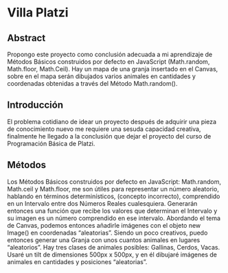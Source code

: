 # Villa Platzi

## Abstract
Propongo este proyecto como conclusión adecuada a mi aprendizaje de Métodos Básicos construidos por defecto en JavaScript (Math.random, Math.floor, Math.Ceil). Hay un mapa de una granja insertado en el Canvas, sobre en el mapa serán dibujados varios animales en cantidades y coordenadas obtenidas a través del Método Math.random().

## Introducción
El problema cotidiano de idear un proyecto después de adquirir una pieza de conocimiento nuevo me requiere una sesuda capacidad creativa, finalmente he llegado a la conclusión que dejar el proyecto del curso de Programación Básica de Platzi.

## Métodos
Los Métodos Básicos construidos por defecto en JavaScript: Math.random, Math.ceil y Math.floor, me son útiles para representar un número aleatorio, hablando en términos determinísticos, (concepto incorrecto), comprendido en un Intervalo entre dos Números Reales cualesquiera. Generarán entonces una función que recibe los valores que determinan el Intervalo y su imagen es un número comprendido en ese intervalo. 
Abordando el tema de Canvas, podemos entonces añadirle imágenes con el objeto new Image() en coordenadas “aleatorias”. 
Siendo un poco creativos, puedo entonces generar una Granja con unos cuantos animales en lugares “aleatorios”. Hay tres clases de animales posibles: Gallinas, Cerdos, Vacas. Usaré un tilt de dimensiones 500px x 500px, y en él dibujaré imágenes de animales en cantidades y posiciones “aleatorias”.  

